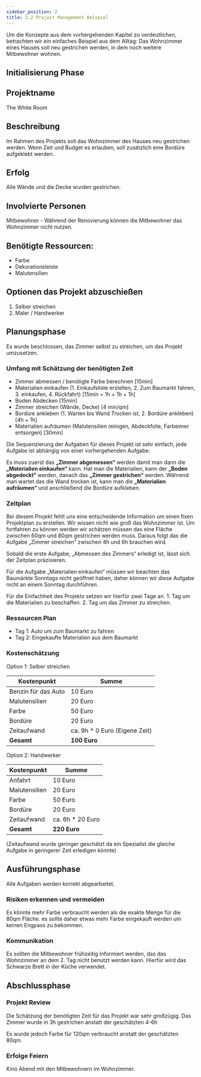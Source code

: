 ```yaml
---
sidebar_position: 2
title: 2.2 Project Management Beispiel
---
```


Um die Konzepte aus dem vorhergehenden Kapitel zu verdeutlichen, betrachten wir ein einfaches Beispiel aus dem Alltag: Das Wohnzimmer eines Hauses soll neu gestrichen werden, in dem noch weitere Mitbewohner wohnen.

## Initialisierung Phase

## Projektname

The White Room

## Beschreibung

Im Rahmen des Projekts soll das Wohnzimmer des Hauses neu gestrichen werden. Wenn Zeit und Budget es erlauben, soll zusätzlich eine Bordüre aufgeklebt werden.

## Erfolg

Alle Wände und die Decke wurden gestrichen.

## Involvierte Personen

Mitbewohner - Während der Renovierung können die Mitbewohner das Wohnzimmer nicht nutzen.

## Benötigte Ressourcen:

- Farbe
- Dekorationsleiste
- Malutensilien

## Optionen das Projekt abzuschießen

1. Selber streichen
2. Maler / Handwerker

## Planungsphase

Es wurde beschlossen, das Zimmer selbst zu streichen, um das Projekt umzusetzen.

### Umfang mit Schätzung der benötigten Zeit

- Zimmer abmessen / benötigte Farbe berechnen [15min]
- Materialien einkaufen (1. Einkaufsliste erstellen, 2. Zum Baumarkt fahren, 3. einkaufen, 4. Rückfahrt) [15min + 1h + 1h + 1h]
- Boden Abdecken [15min]
- Zimmer streichen (Wände, Decke) [4 min/qm]
- Bordüre ankleben (1. Warten bis Wand Trocken ist, 2. Bordüre ankleben) [4h + 1h]
- Materialien aufräumen (Malutensilien reinigen, Abdeckfolie, Farbeimer entsorgen) [30min]

Die Sequenzierung der Aufgaben für dieses Projekt ist sehr einfach, jede Aufgabe ist abhängig von einer vorhergehenden Aufgabe:

Es muss zuerst das **„Zimmer abgemessen“** werden damit man dann die **„Materialien einkaufen“** kann. Hat man die Materialien, kann der **„Boden abgedeckt“** werden, danach das **„Zimmer gestrichen“** werden. Während man wartet das die Wand trocken ist, kann man die **„Materialien aufräumen“** und anschließend die Bordüre aufkleben.

### Zeitplan

Bei diesem Projekt fehlt uns eine entscheidende Information um einen fixen Projektplan zu erstellen. Wir wissen nicht wie groß das Wohnzimmer ist. Um fortfahren zu können werden wir schätzen müssen das eine Fläche zwischen 60qm und 80qm gestrichen werden muss. Daraus folgt das die Aufgabe „Zimmer streichen“ zwischen 4h und 6h brauchen wird.

Sobald die erste Aufgabe, „Abmessen des Zimmers“ erledigt ist, lässt sich der Zeitplan präzisieren.

Für die Aufgabe „Materialien einkaufen“ müssen wir beachten das Baumärkte Sonntags nicht geöffnet haben, daher können wir diese Aufgabe nicht an einem Sonntag durchführen.

Für die Einfachheit des Projekts setzen wir hierfür zwei Tage an. 1. Tag um die Materialien zu beschaffen. 2. Tag um das Zimmer zu streichen.

### Ressourcen Plan

- Tag 1: Auto um zum Baumarkt zu fahren
- Tag 2: Eingekaufte Materialien aus dem Baumarkt

### Kostenschätzung

Option 1: Selber streichen

| Kostenpunkt         | Summe                          |
| ------------------- | ------------------------------ |
| Benzin für das Auto | 10 Euro                        |
| Malutensilien       | 20 Euro                        |
| Farbe               | 50 Euro                        |
| Bordüre             | 20 Euro                        |
| Zeitaufwand         | ca. 9h \* 0 Euro (Eigene Zeit) |
| **Gesamt**          | **100 Euro**                   |

Option 2: Handwerker

| Kostenpunkt   | Summe             |
| ------------- | ----------------- |
| Anfahrt       | 10 Euro           |
| Malutensilien | 20 Euro           |
| Farbe         | 50 Euro           |
| Bordüre       | 20 Euro           |
| Zeitaufwand   | ca. 6h \* 20 Euro |
| **Gesamt**    | **220 Euro**      |

(Zeitaufwand wurde geringer geschätzt da ein Spezialist die gleiche Aufgabe in geringerer Zeit erledigen könnte)

## Ausführungsphase

Alle Aufgaben werden korrekt abgearbeitet.

### Risiken erkennen und vermeiden

Es könnte mehr Farbe verbraucht werden als die exakte Menge für die 80qm Fläche. es sollte daher etwas mehr Farbe eingekauft werden um keinen Engpass zu bekommen.

### Kommunikation

Es sollten die Mitbewohner frühzeitig Informiert werden, das das Wohnzimmer an dem 2. Tag nicht benutzt werden kann. Hierfür wird das Schwarze Brett in der Küche verwendet.

## Abschlussphase

### Projekt Review

Die Schätzung der benötigten Zeit für das Projekt war sehr großzügig. Das Zimmer wurde in 3h gestrichen anstatt der geschätzten 4-6h

Es wurde jedoch Farbe für 120qm verbraucht anstatt der geschätzten 80qm.

### Erfolge Feiern

Kino Abend mit den Mitbewohnern im Wohnzimmer.
